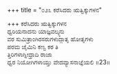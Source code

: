 +++
title = "೦೨೩ ಕರೆಸಿದರು ಋತ್ವಿಕ್ಕುಗಳನ"

+++
ಕರೆಸಿದರು ಋತ್ವಿಕ್ಕುಗಳನ  
ಧ್ವರಿಯನಾದನು ಯಾಜ್ಞವಲ್ಕ್ಯನು   
ವರ ಸುಮಿತ್ರಾಂಗಿರಸರುಗಳುದ್ಗಾತೃ ಹೋತೃಗಳು  
ಪರಮ ಜೈಮಿನಿ ಕಣ್ವ ಕಠ ತಿ  
ತ್ತಿರಿಗಳಾಗ್ನೀಧ್ರಾದಿ ರಾಜಾ  
ಧ್ವರ ನಿಯೋಗಿಗಳಾಯ್ತು ವೇದವ್ಯಾಸನಾಜ್ಞೆಯಲಿ    ॥23॥